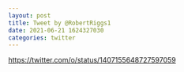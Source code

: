 ```yaml
--- 
layout: post 
title: Tweet by @RobertRiggs1 
date: 2021-06-21 1624327030 
categories: twitter 
--- 
```

https://twitter.com/o/status/1407155648727597059